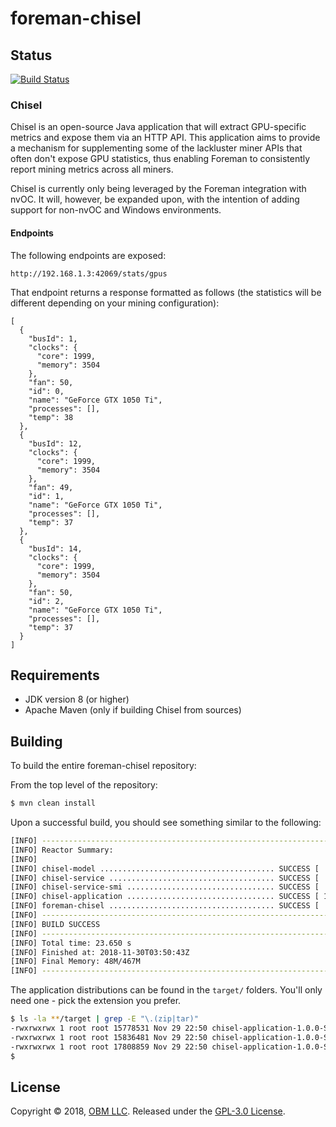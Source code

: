 # foreman-chisel

## Status ##

[![Build Status](https://travis-ci.com/delawr0190/foreman-chisel.svg?branch=master)](https://travis-ci.com/delawr0190/foreman-chisel)

### Chisel ###

Chisel is an open-source Java application that will extract GPU-specific metrics and expose them via an HTTP API.  This application aims to provide a mechanism for supplementing some of the lackluster miner APIs that often don't expose GPU statistics, thus enabling Foreman to consistently report mining metrics across all miners.

Chisel is currently only being leveraged by the Foreman integration with nvOC.  It will, however, be expanded upon, with the intention of adding support for non-nvOC and Windows environments.

#### Endpoints ####

The following endpoints are exposed:

```
http://192.168.1.3:42069/stats/gpus
```

That endpoint returns a response formatted as follows (the statistics will be different depending on your mining configuration):

```
[
  {
    "busId": 1,
    "clocks": {
      "core": 1999,
      "memory": 3504
    },
    "fan": 50,
    "id": 0,
    "name": "GeForce GTX 1050 Ti",
    "processes": [],
    "temp": 38
  },
  {
    "busId": 12,
    "clocks": {
      "core": 1999,
      "memory": 3504
    },
    "fan": 49,
    "id": 1,
    "name": "GeForce GTX 1050 Ti",
    "processes": [],
    "temp": 37
  },
  {
    "busId": 14,
    "clocks": {
      "core": 1999,
      "memory": 3504
    },
    "fan": 50,
    "id": 2,
    "name": "GeForce GTX 1050 Ti",
    "processes": [],
    "temp": 37
  }
]
```

## Requirements ##

- JDK version 8 (or higher)
- Apache Maven (only if building Chisel from sources)

## Building ##

To build the entire foreman-chisel repository:

From the top level of the repository:

```sh
$ mvn clean install
```

Upon a successful build, you should see something similar to the following:

```sh
[INFO] ------------------------------------------------------------------------
[INFO] Reactor Summary:
[INFO]
[INFO] chisel-model ....................................... SUCCESS [  7.981 s]
[INFO] chisel-service ..................................... SUCCESS [  0.817 s]
[INFO] chisel-service-smi ................................. SUCCESS [  1.722 s]
[INFO] chisel-application ................................. SUCCESS [ 11.922 s]
[INFO] foreman-chisel ..................................... SUCCESS [  0.669 s]
[INFO] ------------------------------------------------------------------------
[INFO] BUILD SUCCESS
[INFO] ------------------------------------------------------------------------
[INFO] Total time: 23.650 s
[INFO] Finished at: 2018-11-30T03:50:43Z
[INFO] Final Memory: 48M/467M
[INFO] ------------------------------------------------------------------------
```

The application distributions can be found in the `target/` folders.  You'll only need one - pick the extension you prefer.

```sh
$ ls -la **/target | grep -E "\.(zip|tar)"
-rwxrwxrwx 1 root root 15778531 Nov 29 22:50 chisel-application-1.0.0-SNAPSHOT-bin.tar.bz2
-rwxrwxrwx 1 root root 15836481 Nov 29 22:50 chisel-application-1.0.0-SNAPSHOT-bin.tar.gz
-rwxrwxrwx 1 root root 17808859 Nov 29 22:50 chisel-application-1.0.0-SNAPSHOT-bin.zip
$

```

## License ##

Copyright © 2018, [OBM LLC](https://obm.mn/).  Released under the [GPL-3.0 License](LICENSE).
